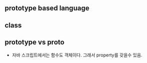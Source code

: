 ## prototype based language

## class

## prototype vs __proto__

- 자바 스크립트에서는 함수도 객체이다. 그래서 property를 갖을수 있음.
